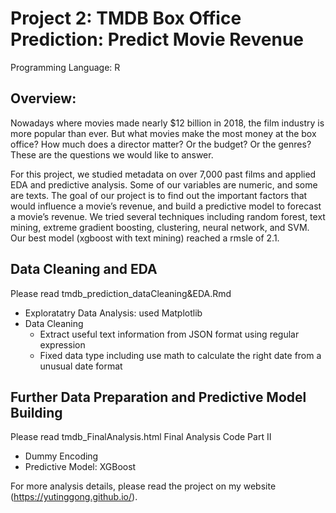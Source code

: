 # Project 2: TMDB Box Office Prediction: Predict Movie Revenue
Programming Language: R

## Overview:
Nowadays where movies made nearly $12 billion in 2018, the film industry is more popular than ever. But what movies make the most money at the box office? How much does a director matter? Or the budget? Or the genres? These are the questions we would like to answer. 

For this project, we studied metadata on over 7,000 past films and applied EDA and predictive analysis. Some of our variables are numeric, and some are texts. The goal of our project is to find out the important factors that would influence a movie’s revenue, and build a predictive model to forecast a movie’s revenue. 
We tried several techniques including random forest, text mining, extreme gradient boosting, clustering, neural network, and SVM. Our best model (xgboost with text mining) reached a rmsle of 2.1.

## Data Cleaning and EDA
Please read tmdb_prediction_dataCleaning&EDA.Rmd
* Exploratatry Data Analysis: used Matplotlib
* Data Cleaning
  * Extract useful text information from JSON format using regular expression
  * Fixed data type including use math to calculate the right date from a unusual date format
  
## Further Data Preparation and Predictive Model Building
Please read tmdb_FinalAnalysis.html	Final Analysis Code Part II
* Dummy Encoding
* Predictive Model: XGBoost


For more analysis details, please read the project on my website (https://yutinggong.github.io/).

